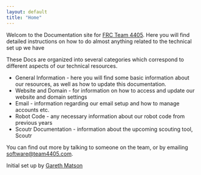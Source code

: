 ```yaml
---
layout: default
title: "Home"
---
```


<p class=lead>Welcom to the Documentation site for <a href=http://team4405.com/>FRC Team 4405</a>. Here you will find detailed instructions on how to do almost anything related to the technical set up we have</p>

These Docs are organized into several categories which correspond to different aspects of our technical resources. 

- General Information - here you will find some basic information about our resources, as well as how to update this documentation.
- Website and Domain - for information on how to access and update our website and domain settings
- Email - information regarding our email setup and how to manage accounts etc.
- Robot Code - any necessary information about our robot code from previous years
- Scoutr Documentation - information about the upcoming scouting tool, Scoutr

You can find out more by talking to someone on the team, or by emailing [software@team4405.com](mailto:software@team4405.com).

Initial set up by [Gareth Matson](mailto:gmatson@live.com)